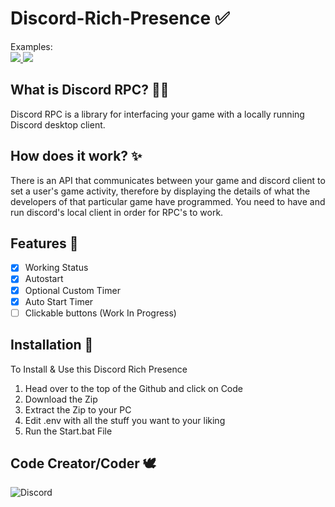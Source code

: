 # Discord-Rich-Presence ✅
Examples:
  <br>
<a href="#">
    <img src="https://i.gyazo.com/1cb9e049a99b2e3c8077d5fd114758de.gif">
    <img src="https://i.gyazo.com/a9827b1af51b0682294fb028a044e2cb.png">
  </a>
<br>

## What is Discord RPC? 🐱‍🏍

Discord RPC is a library for interfacing your game with a locally running Discord desktop client.

## How does it work? ✨

There is an API that communicates between your game and discord client to set a user's game activity, therefore by displaying the details of what the developers of that particular game have programmed. You need to have and run discord's local client in order for RPC's to work.

## Features 🎉
- [x] Working Status
- [x] Autostart
- [x] Optional Custom Timer
- [x] Auto Start Timer
- [ ] Clickable buttons (Work In Progress)

## Installation 📩

To Install & Use this Discord Rich Presence
1. Head over to the top of the Github and click on Code
2. Download the Zip
3. Extract the Zip to your PC
4. Edit .env with all the stuff you want to your liking
5. Run the Start.bat File

## Code Creator/Coder 🕊
![Discord](https://discord.c99.nl/widget/theme-3/664193794429943848.png)
